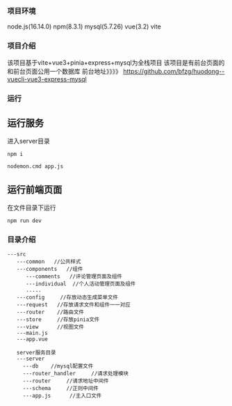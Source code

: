
### 项目环境
node.js(16.14.0) npm(8.3.1) mysql(5.7.26) vue(3.2) vite
### 项目介绍
该项目基于vite+vue3+pinia+express+mysql为全栈项目
该项目是有前台页面的  和前台页面公用一个数据库
前台地址》》》》  https://github.com/bfzg/huodong--vuecli-vue3-express-mysql
### 运行
## 运行服务
进入server目录
```
npm i
```
```
nodemon.cmd app.js
```
## 运行前端页面
在文件目录下运行
```
npm run dev
```
### 目录介绍
```
---src
   ---common   //公共样式
   ---components   //组件
      ---comments   //评论管理页面及组件
      ---individual  //个人活动管理页面及组件
      .....
   ---config     //存放动态生成菜单文件
   ---request   //存放请求文件和组件一一对应
   ---router    //路由文件
   ---store     //存放pinia文件
   ---view      //视图文件
   ---main.js
   ---app.vue
   
   server服务目录
   ---server
     ---db    //mysql配置文件
     ---router_handler     //请求处理模块
     ---router     //请求地址中间件
     ---schema     //正则中间件
     ---app.js      //主入口文件
   
   ```
